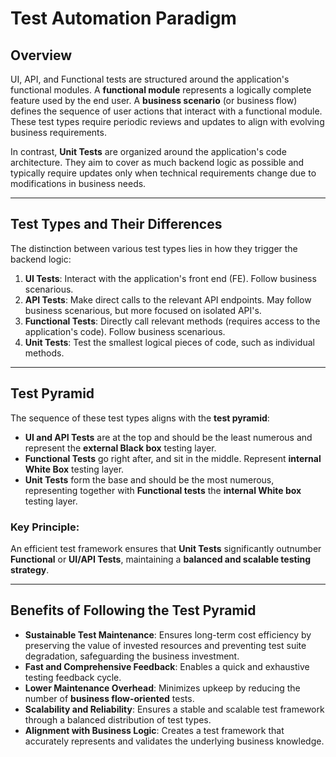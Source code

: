 # Test Automation Paradigm

## Overview
UI, API, and Functional tests are structured around the application's functional modules. A **functional module** represents a logically complete feature used by the end user. A **business scenario** (or business flow) defines the sequence of user actions that interact with a functional module. These test types require periodic reviews and updates to align with evolving business requirements.

In contrast, **Unit Tests** are organized around the application's code architecture. They aim to cover as much backend logic as possible and typically require updates only when technical requirements change due to modifications in business needs.

---

## Test Types and Their Differences

The distinction between various test types lies in how they trigger the backend logic:

1. **UI Tests**: Interact with the application's front end (FE). Follow business scenarious.
2. **API Tests**: Make direct calls to the relevant API endpoints. May follow business scenarious, but more focused on isolated API's.
3. **Functional Tests**: Directly call relevant methods (requires access to the application's code). Follow business scenarious.
4. **Unit Tests**: Test the smallest logical pieces of code, such as individual methods.

---

## Test Pyramid

The sequence of these test types aligns with the **test pyramid**:

- **UI and API Tests** are at the top and should be the least numerous and represent the **external Black box** testing layer.
- **Functional Tests** go right after, and sit in the middle. Represent **internal White Box** testing layer. 
- **Unit Tests** form the base and should be the most numerous, representing together with **Functional tests** the **internal White box** testing layer.


### Key Principle:
An efficient test framework ensures that **Unit Tests** significantly outnumber **Functional** or **UI/API Tests**, maintaining a **balanced and scalable testing strategy**.

---

## Benefits of Following the Test Pyramid
- **Sustainable Test Maintenance**: Ensures long-term cost efficiency by preserving the value of invested resources and preventing test suite degradation, safeguarding the business investment.
- **Fast and Comprehensive Feedback**: Enables a quick and exhaustive testing feedback cycle.
- **Lower Maintenance Overhead**: Minimizes upkeep by reducing the number of **business flow-oriented** tests.
- **Scalability and Reliability**: Ensures a stable and scalable test framework through a balanced distribution of test types.
- **Alignment with Business Logic**: Creates a test framework that accurately represents and validates the underlying business knowledge.

